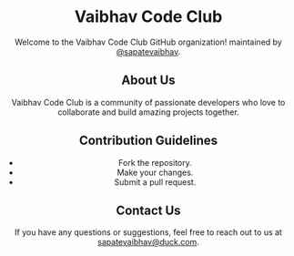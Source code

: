 <div align="center">

# Vaibhav Code Club

Welcome to the Vaibhav Code Club GitHub organization! maintained by [@sapatevaibhav](https://github.com/sapatevaibhav).

## About Us
Vaibhav Code Club is a community of passionate developers who love to collaborate and build amazing projects together.

## Contribution Guidelines
- Fork the repository.
- Make your changes.
- Submit a pull request.

## Contact Us
If you have any questions or suggestions, feel free to reach out to us at sapatevaibhav@duck.com.
</div>
